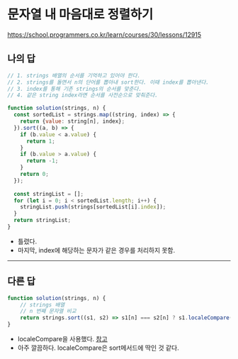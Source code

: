 # 문자열 내 마음대로 정렬하기

https://school.programmers.co.kr/learn/courses/30/lessons/12915

## 나의 답

```js
// 1. strings 배열의 순서를 기억하고 있어야 한다.
// 2. strings를 돌면서 n의 단어를 뽑아내 sort한다. 이때 index를 뽑아낸다.
// 3. index를 통해 기존 strings의 순서를 맞춘다.
// 4. 같은 string index라면 순서를 사전순으로 맞춰준다.

function solution(strings, n) {
  const sortedList = strings.map((string, index) => {
    return {value: string[n], index};
  }).sort((a, b) => {
    if (b.value < a.value) {
      return 1;
    }
    if (b.value > a.value) {
      return -1;
    }
    return 0;
  });
  
  const stringList = [];
  for (let i = 0; i < sortedList.length; i++) {
    stringList.push(strings[sortedList[i].index]);
  }
  return stringList;
}
```

- 틀렸다.
- 마지막, index에 해당하는 문자가 같은 경우를 처리하지 못함.


---

## 다른 답

```js
function solution(strings, n) {
    // strings 배열
    // n 번째 문자열 비교
    return strings.sort((s1, s2) => s1[n] === s2[n] ? s1.localeCompare(s2) : s1[n].localeCompare(s2[n]));
}
```

- localeCompare을 사용했다. [참고](https://developer.mozilla.org/ko/docs/Web/JavaScript/Reference/Global_Objects/String/localeCompare)
- 아주 깔끔하다. localeCompare은 sort메서드에 딱인 것 같다.

